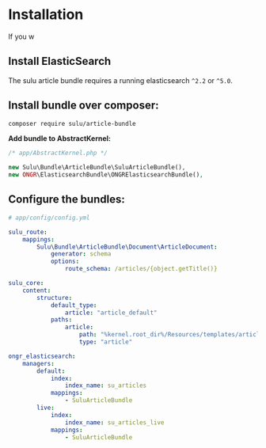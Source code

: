 # Installation

If you w

## Install ElasticSearch

The sulu article bundle requires a running elasticsearch `^2.2` or `^5.0`.

## Install bundle over composer:

```bash
composer require sulu/article-bundle
```

**Add bundle to AbstractKernel:**

```php
/* app/AbstractKernel.php */

new Sulu\Bundle\ArticleBundle\SuluArticleBundle(),
new ONGR\ElasticsearchBundle\ONGRElasticsearchBundle(),
```

## Configure the bundles:

```yml
# app/config/config.yml

sulu_route:
    mappings:
        Sulu\Bundle\ArticleBundle\Document\ArticleDocument:
            generator: schema
            options:
                route_schema: /articles/{object.getTitle()}

sulu_core:
    content:
        structure:
            default_type:
                article: "article_default"
            paths:
                article:
                    path: "%kernel.root_dir%/Resources/templates/articles"
                    type: "article"

ongr_elasticsearch:
    managers:
        default:
            index: 
                index_name: su_articles
            mappings:
                - SuluArticleBundle
        live:
            index:
                index_name: su_articles_live
            mappings:
                - SuluArticleBundle
```
